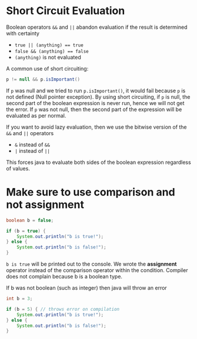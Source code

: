 # Short Circuit Evaluation

Boolean operators `&&` and `||` abandon evaluation if the result is determined with certainty

- `true || (anything) == true`
- `false && (anything) == false`
- `(anything)` is not evaluated

A common use of short circuiting:

```java
p != null && p.isImportant()
```

If `p` was null and we tried to run `p.isImportant()`, it would fail because `p` is not defined (Null pointer exception). By using short circuiting, if `p` is null, the second part of the boolean expression is never run, hence we will not get the error. If `p` was not null, then the second part of the expression will be evaluated as per normal.

If you want to avoid lazy evaluation, then we use the bitwise version of the `&&` and `||` operators
- `&` instead of `&&`
- `|` instead of `||`

This forces java to evaluate both sides of the boolean expression regardless of values.

# Make sure to use comparison and not assignment

```java
boolean b = false;

if (b = true) {
    System.out.println("b is true!");
} else {
    System.out.println("b is false!");
}
```

`b is true` will be printed out to the console. We wrote the **assignment** operator instead of the comparison operator within the condition. Compiler does not complain because b is a boolean type.

If b was not boolean (such as integer) then java will throw an error

```java
int b = 3;

if (b = 5) { // throws error on compilation
    System.out.println("b is true!");
} else {
    System.out.println("b is false!");
}
```